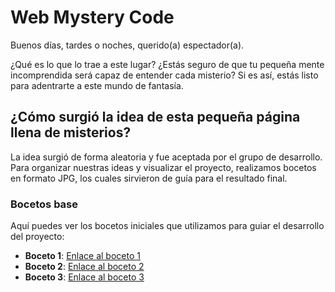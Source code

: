# Web Mystery Code

Buenos días, tardes o noches, querido(a) espectador(a).

¿Qué es lo que lo trae a este lugar? ¿Estás seguro de que tu pequeña mente incomprendida será capaz de entender cada misterio? Si es así, estás listo para adentrarte a este mundo de fantasía.

## ¿Cómo surgió la idea de esta pequeña página llena de misterios?

La idea surgió de forma aleatoria y fue aceptada por el grupo de desarrollo. Para organizar nuestras ideas y visualizar el proyecto, realizamos bocetos en formato JPG, los cuales sirvieron de guía para el resultado final.

### Bocetos base

Aquí puedes ver los bocetos iniciales que utilizamos para guiar el desarrollo del proyecto:

- **Boceto 1**: [Enlace al boceto 1](/assets/img-readme/inicio.jpeg)
- **Boceto 2**: [Enlace al boceto 2](/assets/img-readme/personajes.jpeg)
- **Boceto 3**: [Enlace al boceto 3](/assets/img-readme/diarios.jpeg)




